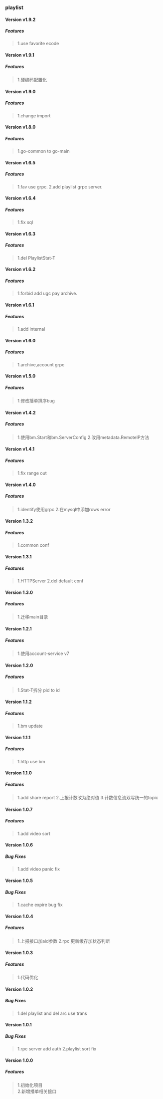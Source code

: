 ### playlist

#### Version v1.9.2
##### Features
> 1.use favorite ecode

#### Version v1.9.1
##### Features
> 1.硬编码配置化

#### Version v1.9.0
##### Features
> 1.change import

#### Version v1.8.0
##### Features
> 1.go-common to go-main

#### Version v1.6.5
##### Features
> 1.fav use grpc.
> 2.add playlist grpc server.

#### Version v1.6.4
##### Features
> 1.fix sql

#### Version v1.6.3
##### Features
> 1.del PlaylistStat-T

#### Version v1.6.2
##### Features
> 1.forbid add ugc pay archive.

#### Version v1.6.1
##### Features
> 1.add internal

#### Version v1.6.0
##### Features
> 1.archive,account grpc

#### Version v1.5.0
##### Features
> 1.修改播单排序bug

#### Version v1.4.2
##### Features
> 1.使用bm.Start和bm.ServerConfig
> 2.改用metadata.RemoteIP方法

#### Version v1.4.1
##### Features
> 1.fix range out

#### Version v1.4.0
##### Features
> 1.identify使用grpc
> 2.在mysql中添加rows error

#### Version 1.3.2
##### Features
> 1.common conf

#### Version 1.3.1
##### Features
> 1.HTTPServer
> 2.del default conf

#### Version 1.3.0
##### Features
> 1.迁移main目录

#### Version 1.2.1
##### Features
> 1.使用account-service v7

#### Version 1.2.0
##### Features
> 1.Stat-T拆分 pid to id

#### Version 1.1.2
##### Features
> 1.bm update

#### Version 1.1.1
##### Features
> 1.http use bm

#### Version 1.1.0
##### Features
> 1.add share report
> 2.上报计数改为绝对值
> 3.计数信息流双写统一的topic

#### Version 1.0.7
##### Features
> 1.add video sort

#### Version 1.0.6
##### Bug Fixes
> 1.add video panic fix

#### Version 1.0.5
##### Bug Fixes
> 1.cache expire bug fix

#### Version 1.0.4
##### Features
> 1.上报接口加aid参数
> 2.rpc 更新缓存加状态判断

#### Version 1.0.3
##### Features
> 1.代码优化

#### Version 1.0.2
##### Bug Fixes
> 1.del playlist and del arc use trans

#### Version 1.0.1
##### Bug Fixes
> 1.rpc server add auth
> 2.playlist sort fix

#### Version 1.0.0
##### Features
> 1.初始化项目  
> 2.新增播单相关接口
